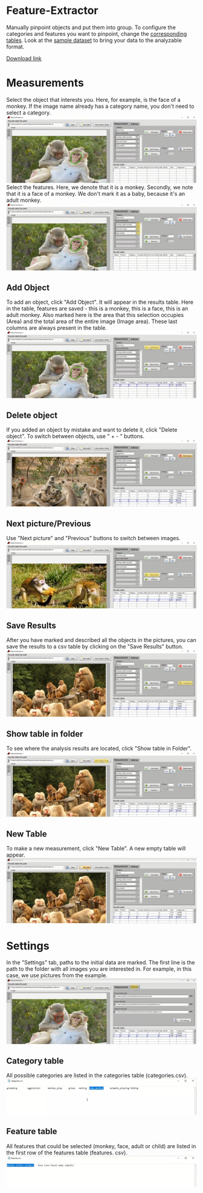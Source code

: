 # Feature-Extractor
Manually pinpoint objects and put them into group. To configure the categories and features you want to pinpoint, change the [corresponding tables](#category-table). Look at the [sample dataset](/Example/) to bring your data to the analyzable format.

[Download link](https://disk.yandex.ru/d/QNL7aZe7rltaDg)
# Measurements
Select the object that interests you. Here, for example, is the face of a monkey. If the image name already has a category name, you don't need to select a category.
![GitHub Logo](/screenshots/screen1.png)
Select the features. Here, we denote that it is a monkey. Secondly, we note that it is a face of a monkey. We don't mark it as a baby, because it's an adult monkey.
![GitHub Logo](/screenshots/screen2.png)

## Add Object
To add an object, click "Add Object". It will appear in the results table. Here in the table, features are saved - this is a monkey, this is a face, this is an adult monkey. Also marked here is the area that this selection occupies (Area) and the total area of the entire image (Image area). These last columns are always present in the table.
![GitHub Logo](/screenshots/screen3.png)

## Delete object
If you added an object by mistake and want to delete it, click "Delete object". To switch between objects, use " + - " buttons.
![GitHub Logo](/screenshots/screen4.png)
## Next picture/Previous
Use "Next picture" and "Previous" buttons to switch between images.
![GitHub Logo](/screenshots/screen6.png)
## Save Results
After you have marked and described all the objects in the pictures, you can save the results to a csv table by clicking on the "Save Results" button.
![GitHub Logo](/screenshots/screen5.png)

## Show table in folder
To see where the analysis results are located, click "Show table in Folder".
![GitHub Logo](/screenshots/screen7.png)
## New Table
To make a new measurement, click "New Table". A new empty table will appear.
![GitHub Logo](/screenshots/screen8.png)

# Settings
In the "Settings" tab, paths to the initial data are marked. The first line is the path to the folder with all images you are interested in. For example, in this case, we use pictures from the example.
![GitHub Logo](/screenshots/screen9.png)
## Category table 
All possible categories are listed in the categories table (categories.csv).
![GitHub Logo](/screenshots/screen10.png)
## Feature table
All features that could be selected (monkey, face, adult or child) are listed in the first row of the features table (features. csv).
![GitHub Logo](/screenshots/screen11.png)
